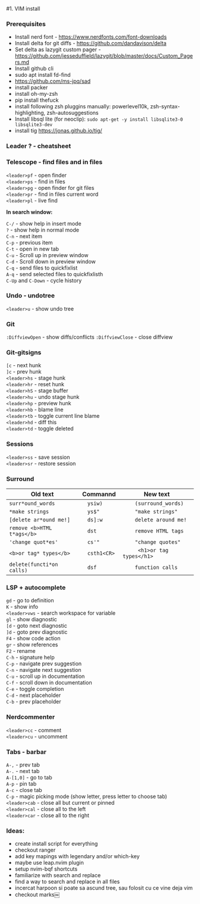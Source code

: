 #1. VIM install

 ### Prerequisites
- Install nerd font - https://www.nerdfonts.com/font-downloads
- Install delta for git diffs - https://github.com/dandavison/delta
- Set delta as lazygit custom pager - https://github.com/jesseduffield/lazygit/blob/master/docs/Custom_Pagers.md
- Install github cli
- sudo apt install fd-find
- https://github.com/ms-jpq/sad
- install packer
- install oh-my-zsh
- pip install thefuck
- install following zsh pluggins manually: powerlevel10k, zsh-syntax-highlighting, zsh-autosuggestions
- Install libsql lite (for neoclip): `sudo apt-get -y install libsqlite3-0 libsqlite3-dev`
- install tig https://jonas.github.io/tig/

### Leader ? - cheatsheet

### Telescope - find files and in files
`<leader>pf` - open finder  
`<leader>ps` - find in files  
`<leader>pg` - open finder for git files  
`<leader>pr` - find in files current word  
`<leader>pl` - live find  

**In search window:**

`C-/` - show help in insert mode    
`?` - show help in normal mode    
`C-n` - next item    
`C-p` - previous item    
`C-t` - open in new tab    
`C-u` - Scroll up in preview window    
`C-d` - Scroll down in preview window    
`C-q` - send files to quickfixlist    
`A-q` - send selected files to quickfixlisth    
`C-Up` and `C-Down` - cycle history    

### Undo - undotree
`<leader>u` - show undo tree

### Git
`:DiffviewOpen` - show diffs/conflicts
`:DiffviewClose` - close diffview

### Git-gitsigns
`[c` - next hunk  
`]c` - prev hunk  
`<leader>hs` - stage hunk  
`<leader>hr` - reset hunk  
`<leader>hS` - stage buffer  
`<leader>hu` - undo stage hunk  
`<leader>hp` - preview hunk  
`<leader>hb` - blame line  
`<leader>tb` - toggle current line blame  
`<leader>hd` - diff this  
`<leader>td` - toggle deleted  

### Sessions
`<leader>ss` - save session  
`<leader>sr` - restore session  

### Surround
|Old text                   |      Commannd  |     New text               |
|---------------------------|----------------|----------------------------|
|`surr*ound_words          `|`   ysiw)      `|`     (surround_words)     `|  
|`*make strings            `|`   ys$"       `|`     "make strings"       `|
|`[delete ar*ound me!]     `|`   ds]:w      `|`     delete around me!    `| 
|`remove <b>HTML t*ags</b> `|`   dst        `|`     remove HTML tags     `| 
|`'change quot*es'         `|`   cs'"       `|`     "change quotes"      `| 
|`<b>or tag* types</b>     `|`   csth1<CR>  `|`     <h1>or tag types</h1>`|  
|`delete(functi*on calls)  `|`   dsf        `|`     function calls       `| 

### LSP + autocomplete
`gd` - go to definition  
`K` - show info  
`<leader>vws` - search workspace for variable  
`gl` - show diagnostic  
`[d` - goto next diagnostic  
`]d` - goto prev diagnostic  
`F4` - show code action  
`gr` - show references  
`F2` - rename  
`C-h` - signature help  
`C-p` - navigate prev suggestion  
`C-n` - navigate next suggestion  
`C-u` - scroll up in documentation  
`C-f` - scroll down in documentation  
`C-e` - toggle completion  
`C-d` - next placeholder  
`C-b` - prev placeholder  

### Nerdcommenter
`<leader>cc` - comment  
`<leader>cu` - uncomment

### Tabs - barbar
`A-,` - prev tab  
`A-.` - next tab  
`A-[1,0]` - go to tab  
`A-p` - pin tab  
`A-c` - close tab  
`C-p` - magic picking mode (show letter, press letter to choose tab)  
`<leader>cab` - close all but current or pinned  
`<leader>cal` - close all to the left  
`<leader>car` - close all to the right  

### Ideas:
- create install script for everything
- checkout ranger
- add key mapings with legendary and/or which-key
- maybe use leap.nvim plugin
- setup nvim-bqf shortcuts
- familiarize with search and replace
- find a way to search and replace in all files
- incercat harpoon si poate sa ascund tree, sau folosit cu ce vine deja vim
- checkout marks￼

